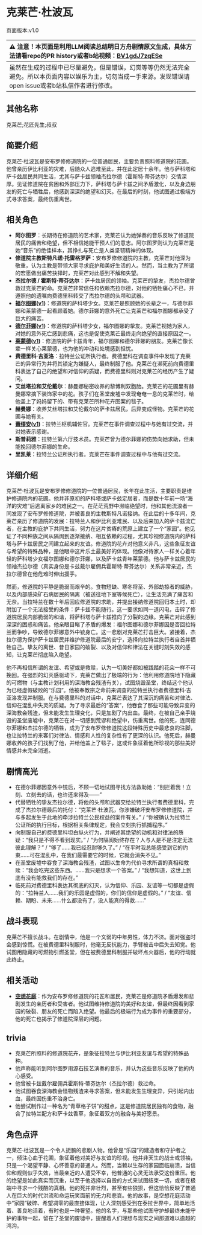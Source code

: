 # 克莱芒·杜波瓦
页面版本:v1.0
 

| :warning: 注意！本页面是利用LLM阅读总结明日方舟剧情原文生成，具体方法请看repo的PR history或者b站视频：[BV1gdJ7zqESe](https://www.bilibili.com/video/BV1gdJ7zqESe/)         |
|:----------------------------|
| 虽然在生成的过程中已尽量避免，但是错误，幻觉等等仍然无法完全避免。所以本页面内容以娱乐为主，切勿当成一手来源。发现错误请open issue或者b站私信作者进行修改。|



## 其他名称
克莱芒;花匠先生;叔叔
## 简要介绍
克莱芒·杜波瓦是安布罗修修道院的一位普通居民，主要负责照料修道院的花圃。他曾亲历伊比利亚的灾难，后随众人逃难至此，并在此定居十余年。他与萨科塔和萨卡兹居民共同生活，尤其与萨卡兹领袖杰拉尔德（霍斯特·蒂芬达尔）交情深厚。见证修道院在贫困和外部压力下，萨科塔与萨卡兹之间矛盾激化，以及身边朋友的死亡与牺牲后，他感到深深的绝望和幻灭。在最后的时刻，他试图通过极端方式寻求答案，最终伤重离世。
## 相关角色
-   **阿尔图罗**：长期待在修道院的艺术家，克莱芒认为她弹奏的音乐反映了修道院居民的痛苦和绝望，但不相信她能干预人们的意志。阿尔图罗则认为克莱芒是她“音乐”的绝佳样本，其挣扎与死亡是人类坚韧精神的体现。
-   **修道院主教斯特凡诺·托雷格罗萨**：安布罗修修道院的主教，克莱芒对他深为敬重，认为主教是带领大家寻求庇护和美好生活的人。然而，当主教为了所谓的宏愿做出痛苦抉择时，克莱芒对此感到不解和失望。
-   **杰拉尔德 / 霍斯特·蒂芬达尔**：萨卡兹居民的领袖。克莱芒的挚友，杰拉尔德曾救过克莱芒的命。克莱芒非常信任和依赖杰拉尔德，对他的牺牲痛心不已，并遵照他的遗嘱向费德里科转交了杰拉尔德的头颅和武器。
-   **[福尔图娜](../char_v3/extended_char_fu_er_tu_na.md)([v1](extended_char_fu_er_tu_na.md))**：修道院的萨科塔少女。克莱芒是照顾她的长辈之一，与德尔菲娜和莱蒙德一起看顾着她。德尔菲娜的意外死亡让克莱芒和福尔图娜都承受了巨大的痛苦。
-   **[德尔菲娜](../char_v3/extended_char_de_er_fei_na.md)([v1](extended_char_de_er_fei_na.md))**：修道院的萨科塔少女，福尔图娜的挚友。克莱芒视她为家人，对她的意外死亡感到悲痛，这也是促使克莱芒最终走向绝望的直接原因之一。
-   **[莱蒙德](../char_v3/extended_char_lai_meng_de.md)([v1](extended_char_lai_meng_de.md))**：修道院的萨卡兹青年，福尔图娜和德尔菲娜的朋友。克莱芒像长辈一样关心莱蒙德，也为他的冲动和处境感到担忧。
-   **费德里科·吉亚洛**：拉特兰公证所执行者。费德里科在调查事件中发现了克莱芒的异常行为并将其锁定为嫌疑人，最终制服了他。克莱芒在濒死前向费德里科表达了自己的绝望和对信仰的质疑，而费德里科则对克莱芒的经历产生了疑问。
-   **艾丝塔拉和艾伦戴尔**：赫曼娜秘密收养的黎博利双胞胎。克莱芒的花圃里有赫曼娜常摘下装饰家中的花。孩子们在圣堂废墟中发现奄奄一息的克莱芒时，给他盖上了妈妈留下的、带有克莱芒所种花卉图案的毯子。
-   **赫曼娜**：收养艾丝塔拉和艾伦戴尔的萨卡兹居民，后异变成怪物。克莱芒的花圃与她有关。
-   **[蕾缪安](../char_v3/char_4193_lemuen.md)([v1](char_4193_lemuen.md))**：拉特兰枢机辅佐官。克莱芒在事件调查过程中与她有过交流，并对她表示感谢。
-   **斯普莉雅**：拉特兰第六厅技术员。克莱芒曾为德尔菲娜的伤势向她求助，但未能挽回德尔菲娜的生命。
-   **里凯莱**：拉特兰公证所执行者。克莱芒在事件调查过程中与他有过交流。
## 详细介绍
克莱芒·杜波瓦是安布罗修修道院的一位普通居民，长年在此生活，主要职责是维护修道院内的花圃。他并非原初的萨科塔或萨卡兹定居者，而是数十年前一场“海洋的灾难”后逃离家乡的难民之一。在茫茫荒野中濒临绝望时，他和其他流浪者一同发现了安布罗修修道院，并被善良的主教斯特凡诺接纳。在此后的十多年间，克莱芒亲历了修道院的发展：拉特兰人和伊比利亚难民、以及后来加入的萨卡兹流亡者，在主教的庇护下共同生活，努力在这片贫瘠的荒原上建立了一个“家园”。他见证了不同种族之间从隔阂到逐渐接纳、相互依赖的过程，尤其珍视修道院内的萨科塔与萨卡兹居民之间建立起来的友谊。修道院的花卉对他意义非凡，这些象征友谊与希望的特殊品种，是他眼中这片乐土最美好的体现。他像对待家人一样关心着年轻的萨科塔少女福尔图娜和德尔菲娜，以及萨卡兹青年莱蒙德。他与萨卡兹居民的领袖杰拉尔德（真实身份是卡兹戴尔雇佣兵霍斯特·蒂芬达尔）关系非常亲近，杰拉尔德曾在他危难时伸出援手。

然而，修道院的平静是脆弱而艰辛的。食物短缺、寒冬将至、外部劫掠者的威胁，以及内部感染矿石病居民的隔离（被送往地下室等候死亡），让生活充满了痛苦和无奈。当拉特兰在数十年后回应修道院的求助，并提出接纳修道院回归本土时，却附加了一个无法接受的条件：萨卡兹不能随行。这一要求如同一道闪电，击碎了修道院居民内部脆弱的和谐，将萨科塔与萨卡兹推向了分裂的边缘。克莱芒对此感到深深的困惑和痛苦。他亲眼目睹了矛盾的爆发：福尔图娜和德尔菲娜因是否回拉特兰而争吵，导致德尔菲娜意外中铳身亡。这一悲剧对克莱芒打击巨大。紧接着，杰拉尔德为保护萨卡兹居民并维护修道院最后的安宁，选择向拉特兰执行者自首并牺牲自己。挚友的离世、昔日家园的破裂、以及对信仰和律法在关键时刻失效的感知，让克莱芒彻底陷入绝望。

他不再相信所谓的友谊、希望或是救赎，认为一切美好都如被践踏的花朵一样不可挽回。在强烈的幻灭感驱动下，克莱芒做出了极端的行为：他利用修道院地下隐藏的可燃物（与主教计划利用的深海教会残渣有关），试图烧毁圣堂，终结这个他认为已经虚假破败的“乐园”。他被奉教宗之命前来调查的拉特兰执行者费德里科·吉亚洛发现并制服。在与费德里科的对话中，克莱芒表达了其深沉的痛苦和对律法、信仰在混乱中失灵的质疑。为了寻求最后的“答案”，他吞食了那些可能导致异变的深海教会残渣，但未能发生生理变化，只是加剧了内出血。最终，在被自己亲手烧毁的圣堂废墟中，克莱芒在对一切感到荒谬和绝望中，伤重离世。他的死，连同德尔菲娜和杰拉尔德的牺牲，成为了安布罗修修道院这段特殊历史中最悲哀的注脚，也让拉特兰的来客们对律法、情感和人性的复杂性有了更深的认识。他死后，赫曼娜收养的孩子们找到了他，并给他盖上了毯子，这或许象征着他所珍视的那些美好情感并未完全消逝。
## 剧情高光
*   在德尔菲娜因意外中铳后，不顾一切地试图寻找方法救助她：“别拦着我！立刻、立刻去的话，也许还来得及——”
*   代替牺牲的挚友杰拉尔德，将他的头颅和武器交给拉特兰执行者费德里科，完成了杰拉尔德最后的托付：“克莱芒·杜波瓦，你涉嫌破坏安布罗修修道院，并与多起发生于此地的牵涉拉特兰公民权益的案件有关。” / “你被确认为拉特兰公证所的执行目标，根据相关条律规定，我会立刻执行抓捕程序。”
*   向制服自己的费德里科坦白纵火行为，并阐述其绝望的动机和对律法的质疑：“我只是不得不看到现实。” / “为何隔阂始终存在？人与人是不是注定无法彼此理解？” / “够了......我已经忍耐够久了。” / “在平时我总能感受到它的约束......可在混乱中，在我们最需要它的时候，它就会消失不见。”
*   在圣堂废墟中吞食了深海教会残渣，试图以生命为代价寻求所谓的真相和救赎：“我会吃完这些东西。......我只是想求一个答案。” / “我想知道，这世上到底有没有能救我们的存在。”
*   临死前对费德里科表达其彻底的幻灭，认为信仰、乐园、友谊等一切都是虚假的：“拉特兰人......我们的乐园是虚假的，你们的信仰是虚假的。” / “友谊、信赖、期盼、未来......什么都没有了，没人能真的得救......”
## 战斗表现
克莱芒不擅长战斗。在剧情中，他是一个文弱的中年男性，体力不济。面对强盗时会感到惊慌。在被费德里科制服时，他毫无反抗能力，手臂被击中后失去知觉。他试图用隐藏的可燃物引燃圣堂，但在被费德里科制服并破坏点火器后，他的行动就此终止。
## 相关活动
-   **[空想花庭](../stories/act26side.md)**：作为安布罗修修道院的花匠和居民，克莱芒是修道院矛盾爆发和悲剧发生的亲历者和受害者。他试图维持修道院的美好和友谊，但最终因看到家园的破裂、朋友的死亡而陷入绝望。他最后的极端行为成为事件的重要部分，他的死亡也揭示了修道院深层的问题。
## trivia
*   克莱芒所照料的修道院花卉，是象征拉特兰与伊比利亚友谊与希望的特殊品种。
*   他声称能听到阿尔图罗用源石技艺演奏的音乐，并认为这些音乐反映了他的内心感受。
*   他曾被卡兹戴尔雇佣兵霍斯特·蒂芬达尔（杰拉尔德）救过命。
*   他试图吞食深海教会怪物残渣来寻求答案，但未能发生生理变异，只引起内出血，最终因伤重不治身亡。
*   他尝试制作过一种名为“青草格子饼”的甜点，这是修道院居民独有的食物，融合了拉特兰配方和萨卡兹香草，象征着双方的融合与美好愿景。
## 角色点评
克莱芒·杜波瓦是一个令人扼腕的悲剧人物。他曾是“乐园”的建造者和守护者之一，倾注心血于花圃，象征着他对美好与友谊的珍视。他并非天生的战士或领袖，只是一个渴望平静、心怀善意的普通人。然而，当赖以生存的家园面临崩溃，当信仰和规则似乎失效，当最亲近的人遭受不幸，他普通的心灵无法承受这份重压。他的绝望是如此真实而沉重，以至于他选择以自毁的方式来试图结束一切，或者在极端中寻求一个残酷的真相。他的死并非壮烈，甚至有些狼狈，但这恰恰反映了普通人在巨大的时代洪流和命运玩笑面前的无力和悲哀。他的故事，是空想花庭活动中“家园”破碎、希望凋零的最直接体现，让人深刻感受到在泰拉世界中，简单地活着、善良地活着，有时也是一种奢望。他的名字，与那些他试图守护却最终未能守护的事物一起，留在了圣堂的废墟中，提醒着人们理想与现实之间那道难以逾越的鸿沟。